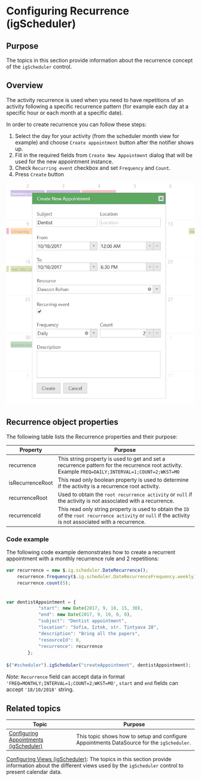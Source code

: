 ﻿<!--
|metadata|
{
    "fileName": "igscheduler-configure-recurrence",
    "controlName": "igScheduler",
    "tags": ["recurrence"]
}
|metadata|
-->

# Configuring Recurrence (igScheduler)


## Purpose

The topics in this section provide information about the recurrence concept of the `igScheduler` control.

## Overview

The activity recurrence is used when you need to have repetitions of an activity following a specific recurrence pattern (for example each day at a specific hour or each month at a specific date).

In order to create recurrence you can follow these steps:
1.	Select the day for your activity (from the scheduler month view for example) and choose `Create appointment` button after the notifier shows up.
2.	Fill in the required fields from `Create New Appointment` dialog that will be used for the new appointment instance.
3.	Check `Recurring event` checkbox and set `Frequency` and `Count`.
4.	Press `Create` button

![](../images/recurrenceCreation.png)

## Recurrence object properties

The following table lists the Recurrence properties and their purpose:

Property |	Purpose
---|---
recurrence | This string property is used to get and set a recurrence pattern for the recurrence root activity. Example `FREQ=DAILY;INTERVAL=1;COUNT=2;WKST=MO`
isRecurrenceRoot | This read only boolean property is used to determine if the activity is a recurrence root activity.
recurrenceRoot | Used to obtain the `root recurrence activity` or `null` if the activity is not associated with a recurrence.
recurrenceId | This read only string property is used to obtain the `ID` of the `root recurrence activity` or `null` if the activity is not associated with a recurrence.

### Code example

The following code example demonstrates how to create a recurrent appointment with a monthly recurrence rule and 2 repetitions:


```javascript
var recurrence = new $.ig.scheduler.DateRecurrence();
	recurrence.frequency($.ig.scheduler.DateRecurrenceFrequency.weekly);
	recurrence.count(5);


var dentistAppointment = {
            "start": new Date(2017, 9, 18, 15, 30),
            "end": new Date(2017, 9, 19, 0, 0),
            "subject": "Dentist appointment",
            "location": "Sofia, Iztok, str. Tintyava 28",
            "description": "Bring all the papers",
            "resourceId": 8,
            "recurrence": recurrence
        };

$("#scheduler").igScheduler("createAppointment", dentistAppointment);
```
*Note:*
`Recurrence` field can accept data in format `'FREQ=MONTHLY;INTERVAL=1;COUNT=2;WKST=MO'`, `start` and `end` fields can accept `'18/10/2018'` string.

## Related topics

Topic | Purpose
---|---
[Configuring Appointments (igScheduler)](igScheduler-Configure-Appointments.html) | This topic shows how to setup and configure Appointments DataSource for the `igScheduler`.
[Configuring Views (igScheduler)](igScheduler-Configure-Views.html): The topics in this section provide information about the different views used by the  `igScheduler` control to present calendar data.